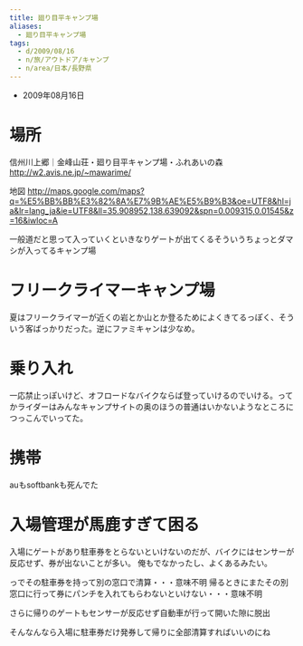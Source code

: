 ```yaml
---
title: 廻り目平キャンプ場
aliases:
  - 廻り目平キャンプ場
tags:
  - d/2009/08/16
  - n/旅/アウトドア/キャンプ
  - n/area/日本/長野県
---
```


- 2009年08月16日

場所
================================================================================
信州川上郷｜金峰山荘・廻り目平キャンプ場・ふれあいの森 http://w2.avis.ne.jp/~mawarime/

地図 http://maps.google.com/maps?q=%E5%BB%BB%E3%82%8A%E7%9B%AE%E5%B9%B3&oe=UTF8&hl=ja&lr=lang_ja&ie=UTF8&ll=35.908952,138.639092&spn=0.009315,0.01545&z=16&iwloc=A

一般道だと思って入っていくといきなりゲートが出てくるそういうちょっとダマシが入ってるキャンプ場


フリークライマーキャンプ場
================================================================================
夏はフリークライマーが近くの岩とか山とか登るためによくきてるっぽく、そういう客ばっかりだった。逆にファミキャンは少なめ。


乗り入れ
================================================================================
一応禁止っぽいけど、オフロードなバイクならば登っていけるのでいける。ってかライダーはみんなキャンプサイトの奥のほうの普通はいかないようなところにつっこんでいってた。

携帯
================================================================================
auもsoftbankも死んでた

入場管理が馬鹿すぎて困る
================================================================================
入場にゲートがあり駐車券をとらないといけないのだが、バイクにはセンサーが反応せず、券が出ないことが多い。
俺もでなかったし、よくあるみたい。

っでその駐車券を持って別の窓口で清算・・・意味不明
帰るときにまたその別窓口に行って券にパンチを入れてもらわないといけない・・・意味不明

さらに帰りのゲートもセンサーが反応せず自動車が行って開いた隙に脱出

そんなんなら入場に駐車券だけ発券して帰りに全部清算すればいいのにね

